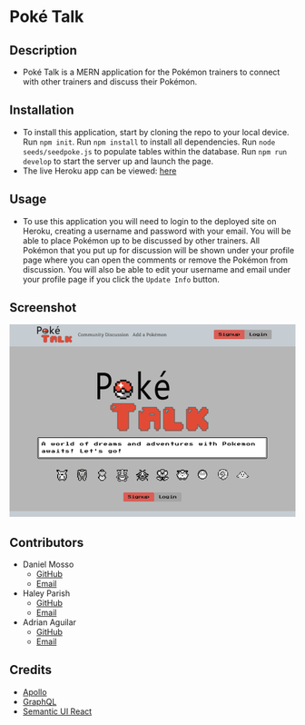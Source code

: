 # Poké Talk

## Description
- Poké Talk is a MERN application for the Pokémon trainers to connect with other trainers and discuss their Pokémon.

## Installation
- To install this application, start by cloning the repo to your local device. Run ```npm init```. Run ```npm install``` to install all dependencies. Run ```node seeds/seedpoke.js``` to populate tables within the database. Run ```npm run develop``` to start the server up and launch the page. 
- The live Heroku app can be viewed: [here](https://ancient-fjord-95576.herokuapp.com/)

## Usage
- To use this application you will need to login to the deployed site on Heroku, creating a username and password with your email. You will be able to place Pokémon up to be discussed by other trainers. All Pokémon that you put up for discussion will be shown under your profile page where you can open the comments or remove the Pokémon from discussion. You will also be able to edit your username and email under your profile page if you click the ```Update Info``` button.

## Screenshot
![alt text](./client/public/assets/screenshot.png)


## Contributors
- Daniel Mosso
	- [GitHub](https://github.com/benjimosso)
	- [Email](benjimosso@gmail.com)
- Haley Parish
	- [GitHub](https://github.com/heparish)
	- [Email](heparish@ucdavis.edu)
- Adrian Aguilar
	- [GitHub](https://github.com/Ascension23)
	- [Email](Tygor23@gmail.com)

## Credits
- [Apollo](https://www.apollographql.com/)
- [GraphQL](https://graphql.org/)
- [Semantic UI React](https://react.semantic-ui.com/)